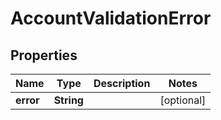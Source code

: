 

# AccountValidationError

## Properties

Name | Type | Description | Notes
------------ | ------------- | ------------- | -------------
**error** | **String** |  |  [optional]



